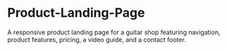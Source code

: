 # Product-Landing-Page
A responsive product landing page for a guitar shop featuring navigation, product features, pricing, a video guide, and a contact footer.
